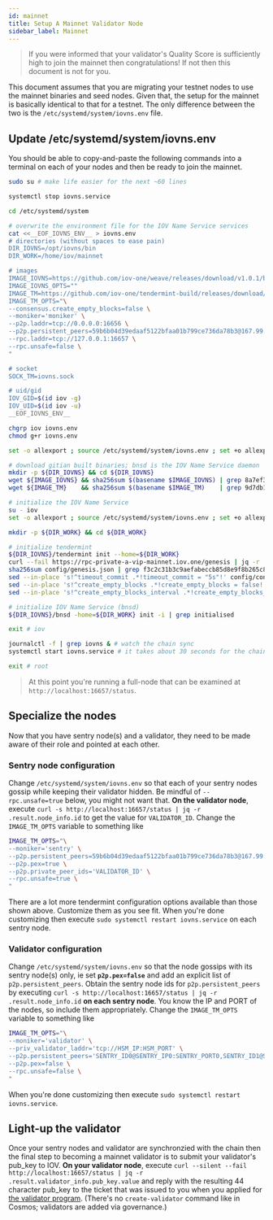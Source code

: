 ```yaml
---
id: mainnet
title: Setup A Mainnet Validator Node
sidebar_label: Mainnet
---
```


> If you were informed that your validator's Quality Score is sufficiently high to join the mainnet then congratulations!  If not then this document is not for you.

This document assumes that you are migrating your testnet nodes to use the mainnet binaries and seed nodes.  Given that, the setup for the mainnet is basically identical to that for a testnet.  The only difference between the two is the `/etc/systemd/system/iovns.env` file.

## Update /etc/systemd/system/iovns.env

You should be able to copy-and-paste the following commands into a terminal on each of your nodes and then be ready to join the mainnet.

```sh
sudo su # make life easier for the next ~60 lines

systemctl stop iovns.service

cd /etc/systemd/system

# overwrite the environment file for the IOV Name Service services
cat <<__EOF_IOVNS_ENV__ > iovns.env
# directories (without spaces to ease pain)
DIR_IOVNS=/opt/iovns/bin
DIR_WORK=/home/iov/mainnet

# images
IMAGE_IOVNS=https://github.com/iov-one/weave/releases/download/v1.0.1/bnsd-1.0.1-linux-amd64.tar.gz
IMAGE_IOVNS_OPTS=""
IMAGE_TM=https://github.com/iov-one/tendermint-build/releases/download/v0.31.11-iov1/tendermint-0.31.11-linux-amd64.tar.gz
IMAGE_TM_OPTS="\
--consensus.create_empty_blocks=false \
--moniker='moniker' \
--p2p.laddr=tcp://0.0.0.0:16656 \
--p2p.persistent_peers=59b6b04d39edaaf5122bfaa01b799ce736da78b3@167.99.194.126:16656 \
--rpc.laddr=tcp://127.0.0.1:16657 \
--rpc.unsafe=false \
"

# socket
SOCK_TM=iovns.sock

# uid/gid
IOV_GID=$(id iov -g)
IOV_UID=$(id iov -u)
__EOF_IOVNS_ENV__

chgrp iov iovns.env
chmod g+r iovns.env

set -o allexport ; source /etc/systemd/system/iovns.env ; set +o allexport # pick-up env vars

# download gitian built binaries; bnsd is the IOV Name Service daemon
mkdir -p ${DIR_IOVNS} && cd ${DIR_IOVNS}
wget ${IMAGE_IOVNS} && sha256sum $(basename $IMAGE_IOVNS) | grep 8a7ef3a639ab8064dfe834bf3dc09751dcadf1987d67a3a3dc688578abc05352 && tar xvf $(basename $IMAGE_IOVNS) || echo 'BAD BINARY!'
wget ${IMAGE_TM}    && sha256sum $(basename $IMAGE_TM)    | grep 9d7db111e35408f1b115456f0f7a83a4d516c66a78c4f59b9d84501ba7477bce && tar xvf $(basename $IMAGE_TM) || echo 'BAD BINARY!'

# initialize the IOV Name Service
su - iov
set -o allexport ; source /etc/systemd/system/iovns.env ; set +o allexport # pick-up env vars

mkdir -p ${DIR_WORK} && cd ${DIR_WORK}

# initialize tendermint
${DIR_IOVNS}/tendermint init --home=${DIR_WORK}
curl --fail https://rpc-private-a-vip-mainnet.iov.one/genesis | jq -r .result.genesis > config/genesis.json
sha256sum config/genesis.json | grep f3c2c31b3c9aefabeccb85d8e9f8b265c81cf907ac456737872308df00b600ea || echo 'BAD GENESIS FILE!'
sed --in-place 's!^timeout_commit .*!timeout_commit = "5s"!' config/config.toml # options not available via command line
sed --in-place 's!^create_empty_blocks .*!create_empty_blocks = false!' config/config.toml
sed --in-place 's!^create_empty_blocks_interval .*!create_empty_blocks_interval = "300s"!' config/config.toml

# initialize IOV Name Service (bnsd)
${DIR_IOVNS}/bnsd -home=${DIR_WORK} init -i | grep initialised

exit # iov

journalctl -f | grep iovns & # watch the chain sync
systemctl start iovns.service # it takes about 30 seconds for the chain sync to start

exit # root
```

> At this point you're running a full-node that can be examined at `http://localhost:16657/status`.


## Specialize the nodes

Now that you have sentry node(s) and a validator, they need to be made aware of their role and pointed at each other.

### Sentry node configuration

Change `/etc/systemd/system/iovns.env` so that each of your sentry nodes gossip while keeping their validator hidden.  Be mindful of `--rpc.unsafe=true` below, you might not want that.  **On the validator node**, execute `curl -s http://localhost:16657/status | jq -r .result.node_info.id` to get the value for `VALIDATOR_ID`.  Change the `IMAGE_TM_OPTS` variable to something like

```sh
IMAGE_TM_OPTS="\
--moniker='sentry' \
--p2p.persistent_peers=59b6b04d39edaaf5122bfaa01b799ce736da78b3@167.99.194.126:16656 \
--p2p.pex=true \
--p2p.private_peer_ids='VALIDATOR_ID' \
--rpc.unsafe=true \
"
```

There are a lot more tendermint configuration options available than those shown above.  Customize them as you see fit.  When you're done customizing then execute `sudo systemctl restart iovns.service` on each sentry node.

### Validator configuration

Change `/etc/systemd/system/iovns.env` so that the node gossips with its sentry node(s) only, ie set **`p2p.pex=false`** and add an explicit list of `p2p.persistent_peers`.  Obtain the sentry node ids for `p2p.persistent_peers` by executing `curl -s http://localhost:16657/status | jq -r .result.node_info.id` **on each sentry node**.  You know the IP and PORT of the nodes, so include them appropriately.  Change the `IMAGE_TM_OPTS` variable to something like

```sh
IMAGE_TM_OPTS="\
--moniker='validator' \
--priv_validator_laddr='tcp://HSM_IP:HSM_PORT' \
--p2p.persistent_peers='SENTRY_ID0@SENTRY_IP0:SENTRY_PORT0,SENTRY_ID1@SENTRY_IP1:SENTRY_PORT1' \
--p2p.pex=false \
--rpc.unsafe=false \
"
```

When you're done customizing then execute `sudo systemctl restart iovns.service`.

## Light-up the validator

Once your sentry nodes and validator are synchronzied with the chain then the final step to becoming a mainnet validator is to submit your validator's pub_key to IOV.  **On your validator node**, execute `curl --silent --fail http://localhost:16657/status | jq -r .result.validator_info.pub_key.value` and reply with the resulting 44 character pub_key to the ticket that was issued to you when you applied for <a href="https://support.iov.one/hc/en-us/requests/new?ticket_form_id=360000417771" target="_blank">the validator program</a>.  (There's no `create-validator` command like in Cosmos; validators are added via governance.)
